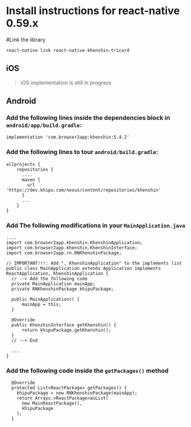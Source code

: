 # Install instructions for react-native 0.59.x

#Link the library

    react-native link react-native-khenshin-tricard

## iOS

> iOS implementation is still in progress

[//]: <> (1. In XCode, in the project navigator, right click `Libraries` ➜ `Add Files to [your project's name]`)
[//]: <> (2. Go to `node_modules` ➜ `react-native-khenshin-tricard` and add `RNKhipu.xcodeproj`)
[//]: <> (3. In XCode, in the project navigator, select your project. Add `libRNKhipu.a` to your project's `Build Phases` ➜ `Link Binary With Libraries`)
[//]: <> (4. Run your project `Cmd+R`)

## Android

### Add the following lines inside the dependencies block in `android/app/build.gradle`:

```
implementation 'com.browser2app:khenshin:5.4.2'
```

### Add the following lines to tour `android/build.gradle`:

```
allprojects {
    repositories {
      ....
      maven {
        url 'https://dev.khipu.com/nexus/content/repositories/khenshin'
      }
      ...
    }
}
```

### Add The following modifications in your `MainApplication.java`

```
....
import com.browser2app.khenshin.KhenshinApplication;
import com.browser2app.khenshin.KhenshinInterface;
import com.browser2app.rn.RNKhenshinPackage;

// IMPORTANT!!!: Add ", KhenshinApplication" to the implements list
public class MainApplication extends Application implements ReactApplication, KhenshinApplication {
  // --> Add the following code 
  private MainApplication mainApp;
  private RNKhenshinPackage khipuPackage;

  public MainApplication() {
      mainApp = this;
  }

  @Override
  public KhenshinInterface getKhenshin() {
      return khipuPackage.getKhenshin();
  }
  // --> End
  
  ... 
}

```

### Add the following code inside the `getPackages()` method
  
```
  @Override
  protected List<ReactPackage> getPackages() {
    khipuPackage = new RNKhenshinPackage(mainApp);
    return Arrays.<ReactPackage>asList(
      new MainReactPackage(),
      khipuPackage
    );
  }
```

```
